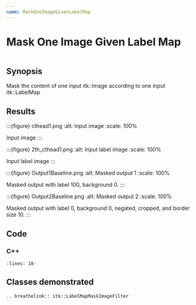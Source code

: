 ```yaml
---
name: MaskOneImageGivenLabelMap
---
```


# Mask One Image Given Label Map

```{index} single: LabelMapMaskImageFilter
```

## Synopsis

Mask the content of one input itk::Image according to one input itk::LabelMap

## Results

:::{figure} cthead1.png
:alt: Input image
:scale: 100%

Input image
:::

:::{figure} 2th_cthead1.png
:alt: Input label image
:scale: 100%

Input label image
:::

:::{figure} Output1Baseline.png
:alt: Masked output 1
:scale: 100%

Masked output with label 100, background 0.
:::

:::{figure} Output2Baseline.png
:alt: Masked output 2
:scale: 100%

Masked output with label 0, background 0, negated, cropped, and border size
10\.
:::

## Code

### C++

```{literalinclude} Code.cxx
:lines: 18-
```

## Classes demonstrated

```{eval-rst}
.. breathelink:: itk::LabelMapMaskImageFilter
```
